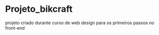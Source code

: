 # Projeto_bikcraft
projeto criado durante curso de web design para os primeiros passos no front-end
